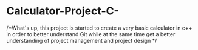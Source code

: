 # Calculator-Project-C-
/*What's up, this project is started to create a very basic
  calculator in c++ in order to better understand Git while
  at the same time get a better understanding of project
  management and project design */
